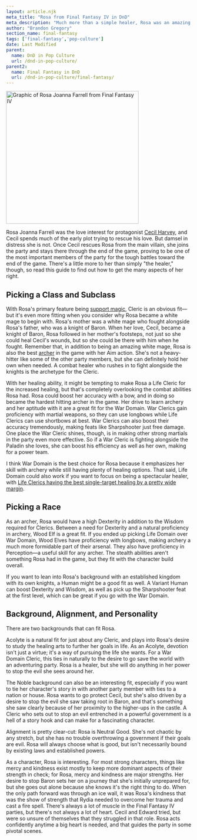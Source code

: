 ```yaml
---
layout: article.njk
meta_title: "Rosa from Final Fantasy IV in DnD"
meta_description: "Much more than a simple healer, Rosa was an amazing character in Final Fantasy IV, and can be a great basis for a build in DnD."
author: "Brandon Gregory"
section_name: final-fantasy
tags: ['final-fantasy','pop-culture']
date: Last Modified
parent:
  name: DnD in Pop Culture
  url: /dnd-in-pop-culture/
parent2:
  name: Final Fantasy in DnD
  url: /dnd-in-pop-culture/final-fantasy/
---
```


<img
  src="/images/ff4-rosa-360.webp"
  srcset="/images/ff4-rosa-360.webp 360w,
          /images/ff4-rosa-768.webp 768w"
  sizes="(min-width: 768px) 384px,180px"
  alt="Graphic of Rosa Joanna Farrell from Final Fantasy IV"
  class="tiny-hero"
  height="360" width="360" />

Rosa Joanna Farrell was the love interest for protagonist [Cecil Harvey](/dnd-in-pop-culture/final-fantasy/ff4-cecil/), and Cecil spends much of the early plot trying to rescue his love. But damsel in distress she is not. Once Cecil rescues Rosa from the main villain, she joins the party and stays there through the end of the game, proving to be one of the most important members of the party for the tough battles toward the end of the game. There's a little more to her than simply "the healer," though, so read this guide to find out how to get the many aspects of her right.

## Picking a Class and Subclass

With Rosa's primary feature being [support magic](/5e-build-guides/support-caster-builds/), Cleric is an obvious fit—but it's even more fitting when you consider why Rosa became a white mage to begin with. Rosa's mother was a white mage who fought alongside Rosa's father, who was a knight of Baron. When her love, Cecil, became a knight of Baron, Rosa followed in her mother's footsteps, not just so she could heal Cecil's wounds, but so she could be there with him when he fought. Remember that, in addition to being an amazing white mage, Rosa is also the best [archer](/5e-build-guides/archer-builds/) in the game with her Aim action. She's not a heavy-hitter like some of the other party members, but she can definitely hold her own when needed. A combat healer who rushes in to fight alongside the knights is the archetype for the Cleric.

With her healing ability, it might be tempting to make Rosa a Life Cleric for the increased healing, but that's completely overlooking the combat abilities Rosa had. Rosa could boost her accuracy with a bow, and in doing so became the hardest hitting archer in the game. Her drive to learn archery and her aptitude with it are a great fit for the War Domain. War Clerics gain proficiency with martial weapons, so they can use longbows while Life Clerics can use shortbows at best. War Clerics can also boost their accuracy tremendously, making feats like Sharpshooter just free damage. One place the War Cleric shines, though, is in making other strong martials in the party even more effective. So if a War Cleric is fighting alongside the Paladin she loves, she can boost his efficiency as well as her own, making for a power team.

I think War Domain is the best choice for Rosa because it emphasizes her skill with archery while still having plenty of healing options. That said, Life Domain could also work if you want to focus on being a spectacular healer, with [Life Clerics having the best single-target healing by a pretty wide margin](https://rpgbot.net/dnd5/characters/healbot-olympics/).

## Picking a Race

As an archer, Rosa would have a high Dexterity in addition to the Wisdom required for Clerics. Between a need for Dexterity and a natural proficiency in archery, Wood Elf is a great fit. If you ended up picking Life Domain over War Domain, Wood Elves have proficiency with longbows, making archery a much more formidable part of their arsenal. They also have proficiency in Perception—a useful skill for any archer. The stealth abilities aren't something Rosa had in the game, but they fit with the character build overall.

If you want to lean into Rosa's background with an established kingdom with its own knights, a Human might be a good fit as well. A Variant Human can boost Dexterity and Wisdom, as well as pick up the Sharpshooter feat at the first level, which can be great if you go with the War Domain.

## Background, Alignment, and Personality

There are two backgrounds that can fit Rosa.

Acolyte is a natural fit for just about any Cleric, and plays into Rosa's desire to study the healing arts to further her goals in life. As an Acolyte, devotion isn't just a virtue; it's a way of pursuing the life she wants. For a War Domain Cleric, this ties in naturally to the desire to go save the world with an adventuring party. Rosa is a healer, but she will do anything in her power to stop the evil she sees around her.

The Noble background can also be an interesting fit, especially if you want to tie her character's story in with another party member with ties to a nation or house. Rosa wants to go protect Cecil, but she's also driven by a desire to stop the evil she saw taking root in Baron, and that's something she saw clearly because of her proximity to the higher-ups in the castle. A Cleric who sets out to stop an evil entrenched in a powerful government is a hell of a story hook and can make for a fascinating character.

Alignment is pretty clear-cut: Rosa is Neutral Good. She's not chaotic by any stretch, but she has no trouble overthrowing a government if their goals are evil. Rosa will always choose what is good, but isn't necessarily bound by existing laws and established powers.

As a character, Rosa is interesting. For most strong characters, things like mercy and kindness exist mostly to keep more dominant aspects of their strength in check; for Rosa, mercy and kindness are major strengths. Her desire to stop Baron sets her on a journey that she's initially unprepared for, but she goes out alone because she knows it's the right thing to do. When the only path forward was through an ice wall, it was Rosa's kindness that was the show of strength that Rydia needed to overcome her trauma and cast a fire spell. There's always a lot of muscle in the Final Fantasy IV parties, but there's not always a lot of heart. Cecil and Edward tried, but were so unsure of themselves that they struggled in that role. Rosa acts confidently anytime a big heart is needed, and that guides the party in some pivotal scenes.